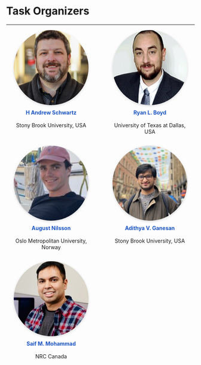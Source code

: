# Task Organizers
---

<div class="organizer-grid">

<figure>
  <img src="../images/nikita_soni.jpeg"  alt="Nikita Soni">
  <figcaption><strong>Nikita Soni</strong><br>Stony Brook University, USA</figcaption>
</figure>

<figure>
  <img src="../images/andrew_schwartz.jpg"  alt="H Andrew Schwartz">
  <figcaption><strong>H Andrew Schwartz</strong><br>Stony Brook University, USA</figcaption>
</figure>

<figure>
  <img src="../images/ryan_boyd.jpg"  alt="Ryan L. Boyd">
  <figcaption><strong>Ryan L. Boyd</strong><br>University of Texas at Dallas, USA</figcaption>
</figure>

<figure>
  <img src="../images/tony-bui.jpg"  alt="Tony Bui">
  <figcaption><strong>Tony Bui</strong><br>Stony Brook University, USA</figcaption>
</figure>

<figure>
  <img src="../images/syeda_mahwish.jpeg"  alt="Syeda Mahwish">
  <figcaption><strong>Syeda Mahwish</strong><br>Stony Brook University, USA</figcaption>
</figure>

<figure>
  <img src="../images/august_nilsson.jpeg"  alt="August Nilsson">
  <figcaption><strong>August Nilsson</strong><br>Oslo Metropolitan University, Norway</figcaption>
</figure>

<figure>
  <img src="../images/adithya_ganesan.jpeg"  alt="Adithya V. Ganesan">
  <figcaption><strong>Adithya V. Ganesan</strong><br>Stony Brook University, USA</figcaption>
</figure>

<figure>
  <img src="../images/lyle_ungar.jpg"  alt="Lyle Ungar">
  <figcaption><strong>Lyle Ungar</strong><br>University of Pennsylvania, USA</figcaption>
</figure>

<figure>
  <img src="../images/niranjan_balasubramanian.jpg"  alt="Niranjan Balasubramanian">
  <figcaption><strong>Niranjan Balasubramanian</strong><br>Stony Brook University, USA</figcaption>
</figure>

<figure>
  <img src="../images/saif_mohammad.jpeg"  alt="Saif M. Mohammad">
  <figcaption><strong>Saif M. Mohammad</strong><br>NRC Canada</figcaption>
</figure>

</div>

<style>
.organizer-grid{
  /* 4 columns fixed at 200 px; horizontal scroll on phones */
  display:grid;
  grid-template-columns: repeat(4, 200px);
  gap: 3rem 4rem;
  justify-content:center;
  overflow:hidden;
  padding-bottom:1rem;
}
.organizer-grid figure{
  margin:0;
  width:200px;               /* card width  */
  height:260px;              /* card height */
  text-align:center;
}
.organizer-grid img{
  width:200px; height:200px; /* photo size  */
  object-fit:cover; border-radius:50%;
  box-shadow:0 2px 6px rgba(0,0,0,.15);
}
.organizer-grid figcaption{
  margin-top:0.5rem;
  height:60px;               /* caption box keeps every card equal height */
  display:flex; flex-direction:column;
  justify-content:flex-start; align-items:center;
}
.organizer-grid strong{ color:#1a54c2; }  /* blue name */
</style>
